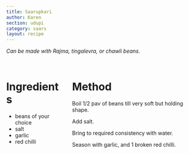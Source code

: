 ```yaml
---
title: Saarupkari
author: Karen
section: udupi
category: saars
layout: recipe
---
```

_Can be made with Rajma, tingalevra, or chawli beans._ 

<br>
<div class='columns'> <div class='column is-one-third p-3' markdown='1'>

# Ingredients

* beans of your choice
* salt
* garlic
* red chilli


</div> <div class='column is-two-thirds p-3' markdown='1'>

# Method

Boil 1/2 pav of beans till very soft but holding shape.

Add salt.

Bring to required consistency with water.

Season with garlic, and 1 broken red chilli.


</div> </div>